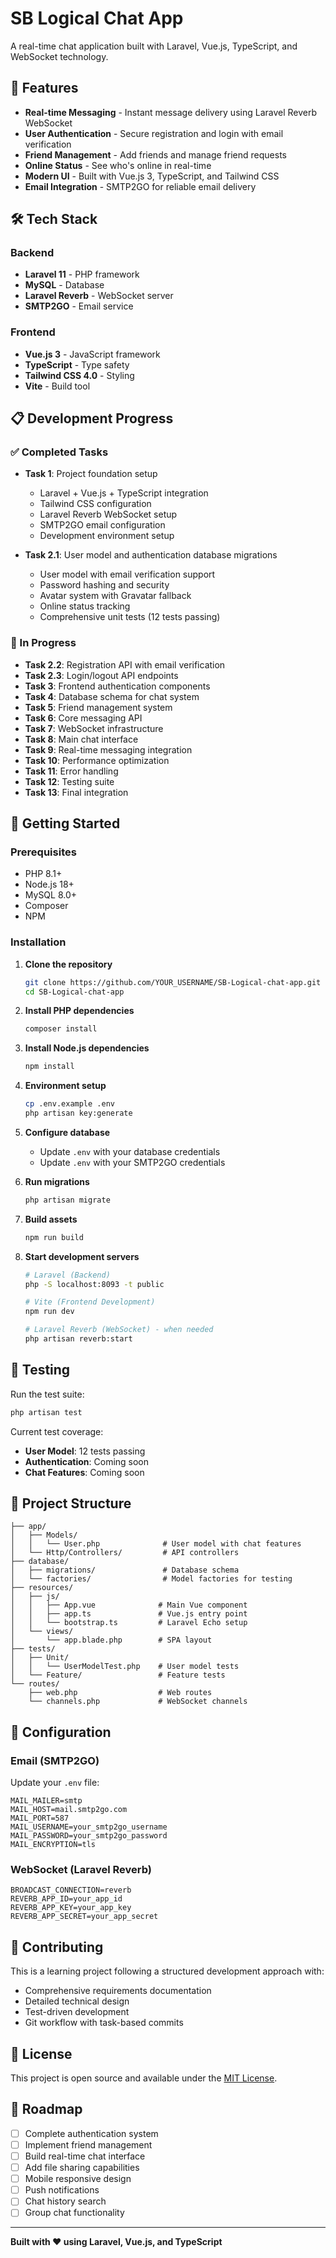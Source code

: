 # SB Logical Chat App

A real-time chat application built with Laravel, Vue.js, TypeScript, and WebSocket technology.

## 🚀 Features

- **Real-time Messaging** - Instant message delivery using Laravel Reverb WebSocket
- **User Authentication** - Secure registration and login with email verification
- **Friend Management** - Add friends and manage friend requests
- **Online Status** - See who's online in real-time
- **Modern UI** - Built with Vue.js 3, TypeScript, and Tailwind CSS
- **Email Integration** - SMTP2GO for reliable email delivery

## 🛠 Tech Stack

### Backend
- **Laravel 11** - PHP framework
- **MySQL** - Database
- **Laravel Reverb** - WebSocket server
- **SMTP2GO** - Email service

### Frontend
- **Vue.js 3** - JavaScript framework
- **TypeScript** - Type safety
- **Tailwind CSS 4.0** - Styling
- **Vite** - Build tool

## 📋 Development Progress

### ✅ Completed Tasks

- **Task 1**: Project foundation setup
  - Laravel + Vue.js + TypeScript integration
  - Tailwind CSS configuration
  - Laravel Reverb WebSocket setup
  - SMTP2GO email configuration
  - Development environment setup

- **Task 2.1**: User model and authentication database migrations
  - User model with email verification support
  - Password hashing and security
  - Avatar system with Gravatar fallback
  - Online status tracking
  - Comprehensive unit tests (12 tests passing)

### 🔄 In Progress

- **Task 2.2**: Registration API with email verification
- **Task 2.3**: Login/logout API endpoints
- **Task 3**: Frontend authentication components
- **Task 4**: Database schema for chat system
- **Task 5**: Friend management system
- **Task 6**: Core messaging API
- **Task 7**: WebSocket infrastructure
- **Task 8**: Main chat interface
- **Task 9**: Real-time messaging integration
- **Task 10**: Performance optimization
- **Task 11**: Error handling
- **Task 12**: Testing suite
- **Task 13**: Final integration

## 🚦 Getting Started

### Prerequisites
- PHP 8.1+
- Node.js 18+
- MySQL 8.0+
- Composer
- NPM

### Installation

1. **Clone the repository**
   ```bash
   git clone https://github.com/YOUR_USERNAME/SB-Logical-chat-app.git
   cd SB-Logical-chat-app
   ```

2. **Install PHP dependencies**
   ```bash
   composer install
   ```

3. **Install Node.js dependencies**
   ```bash
   npm install
   ```

4. **Environment setup**
   ```bash
   cp .env.example .env
   php artisan key:generate
   ```

5. **Configure database**
   - Update `.env` with your database credentials
   - Update `.env` with your SMTP2GO credentials

6. **Run migrations**
   ```bash
   php artisan migrate
   ```

7. **Build assets**
   ```bash
   npm run build
   ```

8. **Start development servers**
   ```bash
   # Laravel (Backend)
   php -S localhost:8093 -t public
   
   # Vite (Frontend Development)
   npm run dev
   
   # Laravel Reverb (WebSocket) - when needed
   php artisan reverb:start
   ```

## 🧪 Testing

Run the test suite:
```bash
php artisan test
```

Current test coverage:
- **User Model**: 12 tests passing
- **Authentication**: Coming soon
- **Chat Features**: Coming soon

## 📁 Project Structure

```
├── app/
│   ├── Models/
│   │   └── User.php              # User model with chat features
│   └── Http/Controllers/         # API controllers
├── database/
│   ├── migrations/               # Database schema
│   └── factories/                # Model factories for testing
├── resources/
│   ├── js/
│   │   ├── App.vue              # Main Vue component
│   │   ├── app.ts               # Vue.js entry point
│   │   └── bootstrap.ts         # Laravel Echo setup
│   └── views/
│       └── app.blade.php        # SPA layout
├── tests/
│   ├── Unit/
│   │   └── UserModelTest.php    # User model tests
│   └── Feature/                 # Feature tests
└── routes/
    ├── web.php                  # Web routes
    └── channels.php             # WebSocket channels
```

## 🔧 Configuration

### Email (SMTP2GO)
Update your `.env` file:
```env
MAIL_MAILER=smtp
MAIL_HOST=mail.smtp2go.com
MAIL_PORT=587
MAIL_USERNAME=your_smtp2go_username
MAIL_PASSWORD=your_smtp2go_password
MAIL_ENCRYPTION=tls
```

### WebSocket (Laravel Reverb)
```env
BROADCAST_CONNECTION=reverb
REVERB_APP_ID=your_app_id
REVERB_APP_KEY=your_app_key
REVERB_APP_SECRET=your_app_secret
```

## 🤝 Contributing

This is a learning project following a structured development approach with:
- Comprehensive requirements documentation
- Detailed technical design
- Test-driven development
- Git workflow with task-based commits

## 📄 License

This project is open source and available under the [MIT License](LICENSE).

## 🎯 Roadmap

- [ ] Complete authentication system
- [ ] Implement friend management
- [ ] Build real-time chat interface
- [ ] Add file sharing capabilities
- [ ] Mobile responsive design
- [ ] Push notifications
- [ ] Chat history search
- [ ] Group chat functionality

---

**Built with ❤️ using Laravel, Vue.js, and TypeScript**